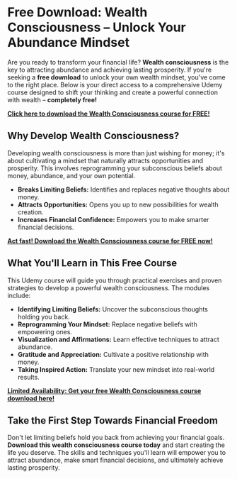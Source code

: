 # Free Download: Wealth Consciousness – Unlock Your Abundance Mindset

Are you ready to transform your financial life? **Wealth consciousness** is the key to attracting abundance and achieving lasting prosperity. If you're seeking a **free download** to unlock your own wealth mindset, you've come to the right place. Below is your direct access to a comprehensive Udemy course designed to shift your thinking and create a powerful connection with wealth – **completely free!**

[**Click here to download the Wealth Consciousness course for FREE!**](https://udemywork.com/wealth-consciousness)

## Why Develop Wealth Consciousness?

Developing wealth consciousness is more than just wishing for money; it's about cultivating a mindset that naturally attracts opportunities and prosperity. This involves reprogramming your subconscious beliefs about money, abundance, and your own potential.

*   **Breaks Limiting Beliefs:** Identifies and replaces negative thoughts about money.
*   **Attracts Opportunities:** Opens you up to new possibilities for wealth creation.
*   **Increases Financial Confidence:** Empowers you to make smarter financial decisions.

[**Act fast! Download the Wealth Consciousness course for FREE now!**](https://udemywork.com/wealth-consciousness)

## What You'll Learn in This Free Course

This Udemy course will guide you through practical exercises and proven strategies to develop a powerful wealth consciousness. The modules include:

*   **Identifying Limiting Beliefs:** Uncover the subconscious thoughts holding you back.
*   **Reprogramming Your Mindset:** Replace negative beliefs with empowering ones.
*   **Visualization and Affirmations:** Learn effective techniques to attract abundance.
*   **Gratitude and Appreciation:** Cultivate a positive relationship with money.
*   **Taking Inspired Action:** Translate your new mindset into real-world results.

[**Limited Availability: Get your free Wealth Consciousness course download here!**](https://udemywork.com/wealth-consciousness)

## Take the First Step Towards Financial Freedom

Don't let limiting beliefs hold you back from achieving your financial goals. **Download this wealth consciousness course today** and start creating the life you deserve. The skills and techniques you'll learn will empower you to attract abundance, make smart financial decisions, and ultimately achieve lasting prosperity.
